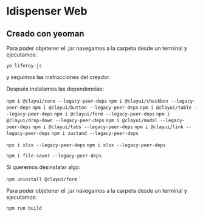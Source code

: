 # Idispenser Web

## Creado con yeoman

Para poder objetener el .jar navegamos a la carpeta desde un terminal y ejecutamos:

`yo liferay-js`

y seguimos las instrucciones del creador.

Después instalamos las dependencias:

`npm i @clayui/core --legacy-peer-deps`
`npm i @clayui/checkbox --legacy-peer-deps`
`npm i @clayui/button --legacy-peer-deps`
`npm i @clayui/table --legacy-peer-deps`
`npm i @clayui/form --legacy-peer-deps`
`npm i @clayui/drop-down --legacy-peer-deps`
`npm i @clayui/modal --legacy-peer-deps`
`npm i @clayui/tabs --legacy-peer-deps`
`npm i @clayui/link --legacy-peer-deps`
`npm i zustand --legacy-peer-deps`

`npx i xlsx --legacy-peer-deps`
`npm i xlsx --legacy-peer-deps`

`npm i file-saver --legacy-peer-deps`

Si queremos desinstalar algo:

`npm uninstall @clayui/form`
`

Para poder objetener el .jar navegamos a la carpeta desde un terminal y ejecutamos:

`npm run build`
